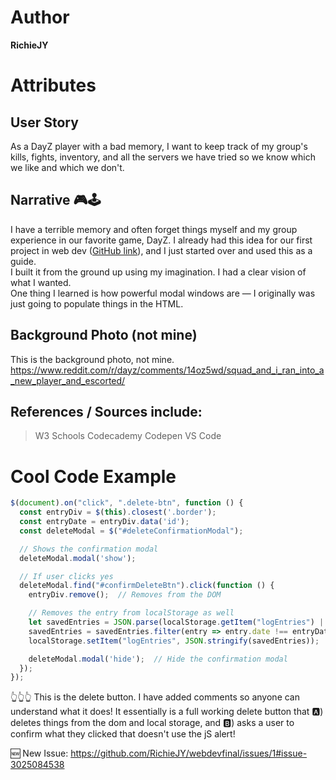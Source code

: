 # Author
**RichieJY**

# Attributes

## User Story
As a DayZ player with a bad memory, I want to keep track of my group's kills, fights, inventory, and all the servers we have tried so we know which we like and which we don't.

## Narrative 🎮🕹️
I have a terrible memory and often forget things myself and my group experience in our favorite game, DayZ. I already had this idea for our first project in web dev ([GitHub link](https://richiejy.github.io/my-fav-class/)), and I just started over and used this as a guide.  
I built it from the ground up using my imagination. I had a clear vision of what I wanted.  
One thing I learned is how powerful modal windows are — I originally was just going to populate things in the HTML.

## Background Photo (not mine)
This is the background photo, not mine. https://www.reddit.com/r/dayz/comments/14oz5wd/squad_and_i_ran_into_a_new_player_and_escorted/

## References / Sources include:
> W3 Schools
> Codecademy
> Codepen
> VS Code

# Cool Code Example
```javascript
$(document).on("click", ".delete-btn", function () {
  const entryDiv = $(this).closest('.border');
  const entryDate = entryDiv.data('id');
  const deleteModal = $("#deleteConfirmationModal");

  // Shows the confirmation modal
  deleteModal.modal('show');

  // If user clicks yes
  deleteModal.find("#confirmDeleteBtn").click(function () {
    entryDiv.remove();  // Removes from the DOM

    // Removes the entry from localStorage as well
    let savedEntries = JSON.parse(localStorage.getItem("logEntries") || "[]");
    savedEntries = savedEntries.filter(entry => entry.date !== entryDate);
    localStorage.setItem("logEntries", JSON.stringify(savedEntries));

    deleteModal.modal('hide');  // Hide the confirmation modal
  });
});
```
👆👆👆 This is the delete button. I have added comments so anyone can understand what it does! It essentially is a full working delete button that 🅰️) deletes things from the dom and local storage, and 🅱️) asks a user to confirm what they clicked that doesn't use the jS alert!

🆕 New Issue: https://github.com/RichieJY/webdevfinal/issues/1#issue-3025084538




